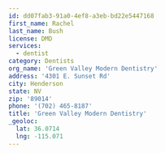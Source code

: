 ```yaml
---
id: dd07fab3-91a0-4ef8-a3eb-bd22e5447168
first_name: Rachel
last_name: Bush
license: DMD
services:
  - dentist
category: Dentists
org_name: 'Green Valley Modern Dentistry'
address: '4301 E. Sunset Rd'
city: Henderson
state: NV
zip: '89014'
phone: '(702) 465-8187'
title: 'Green Valley Modern Dentistry'
_geoloc:
  lat: 36.0714
  lng: -115.071
---
```

